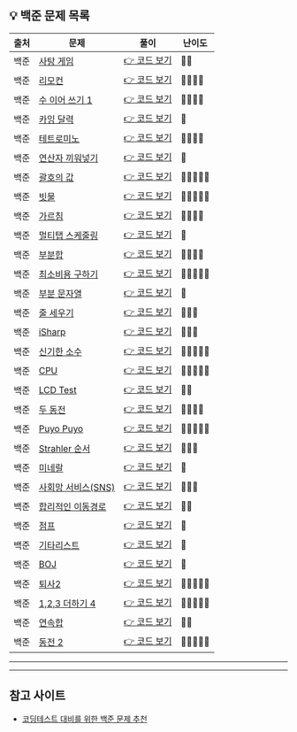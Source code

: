 <!-- https://school.programmers.co.kr/learn/challenges?tab=algorithm_practice_kit -->
## 💡 백준 문제 목록

| 출처 | 문제 | 풀이 | 난이도 |
|--|--|--|--|
| 백준 | [사탕 게임](https://www.acmicpc.net/problem/3085) | [👉 코드 보기](./01_사탕게임.py) | 🩶🩶 |
| 백준 | [리모컨](https://www.acmicpc.net/problem/1107) | [👉 코드 보기](./02_리모컨.py) | 💛💛💛💛 |
| 백준 | [수 이어 쓰기 1](https://www.acmicpc.net/problem/1748) | [👉 코드 보기](./03_수이어쓰기1.py) | 🩶🩶🩶🩶 |
| 백준 | [카잉 달력](https://www.acmicpc.net/problem/6064) | [👉 코드 보기](./04_카잉달력.py) | 🩶 |
| 백준 | [테트로미노](https://www.acmicpc.net/problem/14500) | [👉 코드 보기](./05_테트로미노.py) | 💛💛💛💛 |
| 백준 | [연산자 끼워넣기](https://www.acmicpc.net/problem/14888) | [👉 코드 보기](./06_연산자끼워넣기.py) | 🩶 |
| 백준 | [괄호의 값](https://www.acmicpc.net/problem/2504) | [👉 코드 보기](./07_괄호의값.py) | 💛💛💛💛💛 |
| 백준 | [빗물](https://www.acmicpc.net/problem/14719) | [👉 코드 보기](./08_빗물.py) | 💛💛💛💛💛 |
| 백준 | [가르침](https://www.acmicpc.net/problem/1062) | [👉 코드 보기](./09_가르침.py) | 💛💛💛💛 |
| 백준 | [멀티탭 스케줄링](https://www.acmicpc.net/problem/1700) | [👉 코드 보기](./10_멀티탭스케줄링.py) | 💛 |
| 백준 | [부분합](https://www.acmicpc.net/problem/1806) | [👉 코드 보기](./11_부분합.py) | 💛💛💛💛 |
| 백준 | [최소비용 구하기](https://www.acmicpc.net/problem/1916) | [👉 코드 보기](./12_최소비용구하기.py) | 💛💛💛💛💛 |
| 백준 | [부분 문자열](https://www.acmicpc.net/problem/16916) | [👉 코드 보기](./13_부분문자열.py) | 🤎 |
| 백준 | [줄 세우기](https://www.acmicpc.net/problem/2252) | [👉 코드 보기](./14_줄세우기.py) | 💛💛💛 |
| 백준 | [iSharp](https://www.acmicpc.net/problem/3568) | [👉 코드 보기](./15_iSharp.py) | 🩶🩶🩶 |
| 백준 | [신기한 소수](https://www.acmicpc.net/problem/2023) | [👉 코드 보기](./16_신기한소수.py) | 💛💛💛💛💛 |
| 백준 | [CPU](https://www.acmicpc.net/problem/16506) | [👉 코드 보기](./17_CPU.py) | 🩶🩶🩶🩶🩶 |
| 백준 | [LCD Test](https://www.acmicpc.net/problem/2290) | [👉 코드 보기](./18_LCDTest.py) | 🩶🩶 |
| 백준 | [두 동전](https://www.acmicpc.net/problem/16197) | [👉 코드 보기](./19_두동전.py) | 💛💛💛💛 |
| 백준 | [Puyo Puyo](https://www.acmicpc.net/problem/11559) | [👉 코드 보기](./20_PuyoPuyo.py) | 💛💛💛💛💛 |
| 백준 | [Strahler 순서](https://www.acmicpc.net/problem/9470) | [👉 코드 보기](./21_Strahler순서.py) | 💛💛💛 |
| 백준 | [미네랄](https://www.acmicpc.net/problem/2933) | [👉 코드 보기](./22_미네랄.py) | 💛 |
| 백준 | [사회망 서비스(SNS)](https://www.acmicpc.net/problem/2533) | [👉 코드 보기](./23_사회망서비스.py) | 💛💛💛 |
| 백준 | [합리적인 이동경로](https://www.acmicpc.net/problem/2176) | [👉 코드 보기](./24_합리적인이동경로.py) | 💛💛 |
| 백준 | [점프](https://www.acmicpc.net/problem/1890) | [👉 코드 보기](./25_점프.py) | 🩶 |
| 백준 | [기타리스트](https://www.acmicpc.net/problem/1495) | [👉 코드 보기](./26_기타리스트.py) | 🩶 |
| 백준 | [BOJ](https://www.acmicpc.net/problem/12026) | [👉 코드 보기](./27_BOJ.py) | 🩶 |
| 백준 | [퇴사2](https://www.acmicpc.net/problem/15486) | [👉 코드 보기](./28_퇴사2.py) | 💛💛💛💛💛 |
| 백준 | [1,2,3 더하기 4](https://www.acmicpc.net/problem/15989) | [👉 코드 보기](./29_123더하기4.py) | 💛💛💛💛💛 |
| 백준 | [연속합](https://www.acmicpc.net/problem/1912) | [👉 코드 보기](./30_연속합.py) | 🩶🩶 |
| 백준 | [동전 2](https://www.acmicpc.net/problem/2294) | [👉 코드 보기](./31_동전2.py) | 💛💛💛💛💛 |
---

---

## 참고 사이트
- [코딩테스트 대비를 위한 백준 문제 추천](https://whitetigerlouis.tistory.com/27#google_vignette)